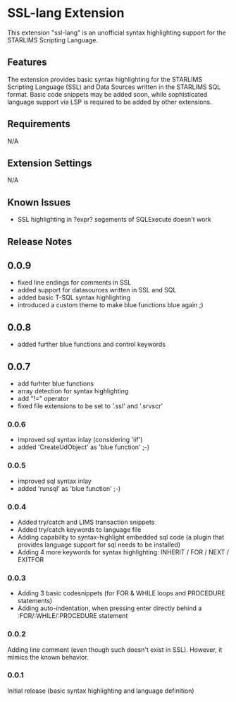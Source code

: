 # SSL-lang Extension

This extension "ssl-lang" is an unofficial syntax highlighting support for the STARLIMS Scripting Language.

## Features 

The extension provides basic syntax highlighting for the STARLIMS Scripting Language (SSL) and Data Sources written in the STARLIMS SQL format.
Basic code snippets may be added soon, while sophisticated language support via LSP is required to be added by other extensions.

## Requirements

N/A

## Extension Settings

N/A

## Known Issues

* SSL highlighting in ?expr? segements of SQLExecute doesn't work

## Release Notes

## 0.0.9
- fixed line endings for comments in SSL
- added support for datasources written in SSL and SQL
- added basic T-SQL syntax highlighting
- introduced a custom theme to make blue functions blue again ;)

## 0.0.8
- added further blue functions and control keywords

## 0.0.7

- add furhter blue functions 
- array detection for syntax highlighting
- add "!=" operator
- fixed file extensions to be set to '.ssl' and '.srvscr'

### 0.0.6

- improved sql syntax inlay (considering 'iif')
- added 'CreateUdObject' as 'blue function' ;-)

### 0.0.5

- improved sql syntax inlay
- added 'runsql' as 'blue function' ;-)


### 0.0.4

- Added try/catch and LIMS transaction snippets
- Added try/catch keywords to language file
- Adding capability to syntax-highlight embedded sql code (a plugin that provides language support for sql needs to be installed)
- Adding 4 more keywords for syntax highlighting: INHERIT / FOR / NEXT / EXITFOR

### 0.0.3

- Adding 3 basic codesnippets (for FOR & WHILE loops and PROCEDURE statements)
- Adding auto-indentation, when pressing enter directly behind a :FOR/:WHILE/:PROCEDURE statement

### 0.0.2

Adding line comment (even though such doesn't exist in SSL). However, it mimics the known behavior.

### 0.0.1

Initial release (basic syntax highlighting and language definition)
